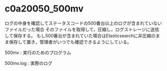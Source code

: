 # c0a20050_500mv
ログの中身を確認してステータスコードの500番台以上のログが含まれていないファイルだった場合
そのファイルを取得して，圧縮し，ログストレージに送信して保存する。
もし500番台が含まれていた場合はElasticsearchに非圧縮のまま保存して置き，管理者がいつでも確認できるようにしている。

500mv : 実行のためのプログラム

500mv.log : 実際のログ
